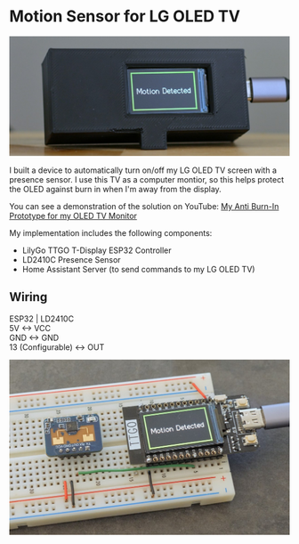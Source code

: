 # Motion Sensor for LG OLED TV
![](images/Prototype_Case.jpg)

I built a device to automatically turn on/off my LG OLED TV screen with a presence sensor. I use this TV as a computer montior, so this helps protect the OLED against burn in when I'm away from the display.

You can see a demonstration of the solution on YouTube: [My Anti Burn-In Prototype for my OLED TV Monitor](https://youtu.be/76wAEJOdBq8)

My implementation includes the following components:
- LilyGo TTGO T-Display ESP32 Controller
- LD2410C Presence Sensor
- Home Assistant Server (to send commands to my LG OLED TV) 

## Wiring
ESP32  |  LD2410C   
5V      <-> VCC  
GND     <-> GND  
13 (Configurable)     <-> OUT  

![](images/OLED_Auto_Sleep_Wiring.jpg)
